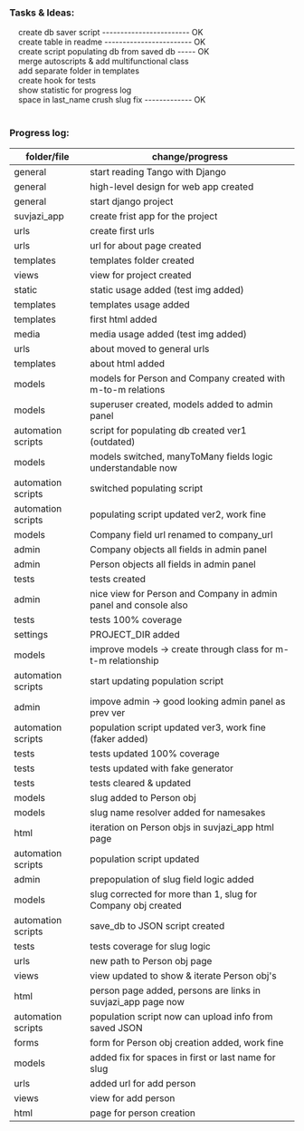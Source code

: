 ### Tasks & Ideas:<br />
&nbsp;&nbsp;&nbsp;&nbsp;create db saver script ------------------------ OK<br />
&nbsp;&nbsp;&nbsp;&nbsp;create table in readme ------------------------ OK<br />
&nbsp;&nbsp;&nbsp;&nbsp;create script populating db from saved db ----- OK<br />
&nbsp;&nbsp;&nbsp;&nbsp;merge autoscripts & add multifunctional class<br />
&nbsp;&nbsp;&nbsp;&nbsp;add separate folder in templates<br />
&nbsp;&nbsp;&nbsp;&nbsp;create hook for tests<br />
&nbsp;&nbsp;&nbsp;&nbsp;show statistic for progress log<br />
&nbsp;&nbsp;&nbsp;&nbsp;space in last_name crush slug fix ------------- OK<br />
<br />
### Progress log:

| folder/file | change/progress |
 --- | --- 
| general | start reading Tango with Django |
| general | high-level design for web app created |
| general | start django project |
| suvjazi_app | create frist app for the project |
| urls | create first urls |
| urls | url for about page created |
| templates | templates folder created |
| views | view for project created |
| static | static usage added (test img added) |
| templates | templates usage added |
| templates | first html added |
| media | media usage added (test img added) |
| urls | about moved to general urls |
| templates | about html added |
| models | models for Person and Company created with m-to-m relations |
| models | superuser created, models added to admin panel |
| automation scripts | script for populating db created ver1 (outdated) |
| models | models switched, manyToMany fields logic understandable now |
| automation scripts | switched populating script |
| automation scripts | populating script updated ver2, work fine |
| models | Company field url renamed to company_url |
| admin | Company objects all fields in admin panel |
| admin | Person objects all fields in admin panel |
| tests | tests created |
| admin | nice view for Person and Company in admin panel and console also |
| tests | tests 100% coverage |
| settings | PROJECT_DIR added |
| models | improve models -> create through class for m-t-m relationship |
| automation scripts | start updating population script |
| admin | impove admin -> good looking admin panel as prev ver |
| automation scripts | population script updated ver3, work fine (faker added) |
| tests | tests updated 100% coverage |
| tests | tests updated with fake generator |
| tests | tests cleared & updated |
| models | slug added to Person obj |
| models | slug name resolver added for namesakes |
| html | iteration on Person objs in suvjazi_app html page |
| automation scripts | population script updated |
| admin | prepopulation of slug field logic added |
| models | slug corrected for more than 1, slug for Company obj created |
| automation scripts | save_db to JSON script created |
| tests | tests coverage for slug logic |
| urls | new path to Person obj page |
| views | view updated to show & iterate Person obj's |
| html | person page added, persons are links in suvjazi_app page now |
| automation scripts | population script now can upload info from saved JSON |
| forms | form for Person obj creation added, work fine |
| models | added fix for spaces in first or last name for slug |
| urls | added url for add person |
| views | view for add person |
| html | page for person creation |

